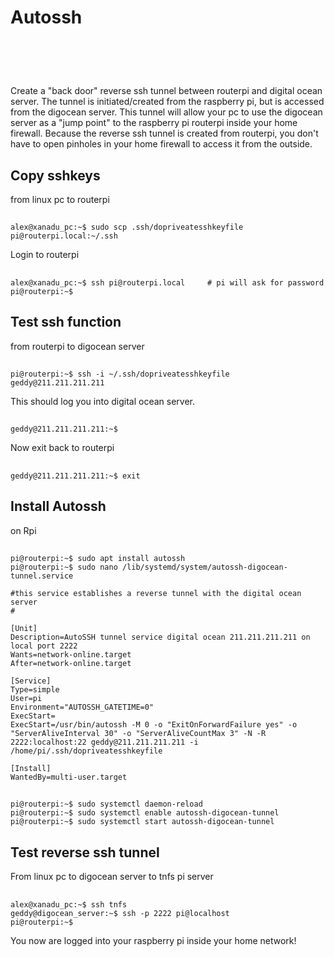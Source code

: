 # Autossh
# &nbsp;

Create a "back door" reverse ssh tunnel between routerpi and digital ocean server.
The tunnel is initiated/created from the raspberry pi, but is accessed from the digocean server.
This tunnel will allow your pc to use the digocean server as a "jump point" to the raspberry pi routerpi 
inside your home firewall.  Because the reverse ssh tunnel is created from routerpi, you don't have to open 
pinholes in your home firewall to access it from the outside.

## Copy sshkeys 
from linux pc to routerpi
##
    alex@xanadu_pc:~$ sudo scp .ssh/dopriveatesshkeyfile pi@routerpi.local:~/.ssh

Login to routerpi 
##
    alex@xanadu_pc:~$ ssh pi@routerpi.local     # pi will ask for password
    pi@routerpi:~$

## Test ssh function 
from routerpi to digocean server
##
    pi@routerpi:~$ ssh -i ~/.ssh/dopriveatesshkeyfile geddy@211.211.211.211
This should log you into digital ocean server.  
##
    geddy@211.211.211.211:~$
Now exit back to routerpi
##
    geddy@211.211.211.211:~$ exit

## Install Autossh 
on Rpi
##

    pi@routerpi:~$ sudo apt install autossh
    pi@routerpi:~$ sudo nano /lib/systemd/system/autossh-digocean-tunnel.service

    #this service establishes a reverse tunnel with the digital ocean server
    #

    [Unit]
    Description=AutoSSH tunnel service digital ocean 211.211.211.211 on local port 2222
    Wants=network-online.target
    After=network-online.target

    [Service]
    Type=simple
    User=pi
    Environment="AUTOSSH_GATETIME=0"
    ExecStart=
    ExecStart=/usr/bin/autossh -M 0 -o "ExitOnForwardFailure yes" -o "ServerAliveInterval 30" -o "ServerAliveCountMax 3" -N -R 2222:localhost:22 geddy@211.211.211.211 -i /home/pi/.ssh/dopriveatesshkeyfile

    [Install]
    WantedBy=multi-user.target

##
    pi@routerpi:~$ sudo systemctl daemon-reload
    pi@routerpi:~$ sudo systemctl enable autossh-digocean-tunnel
    pi@routerpi:~$ sudo systemctl start autossh-digocean-tunnel

## Test reverse ssh tunnel 
From linux pc to digocean server to tnfs pi server
##
    alex@xanadu_pc:~$ ssh tnfs
    geddy@digocean_server:~$ ssh -p 2222 pi@localhost
    pi@routerpi:~$

You now are logged into your raspberry pi inside your home network!